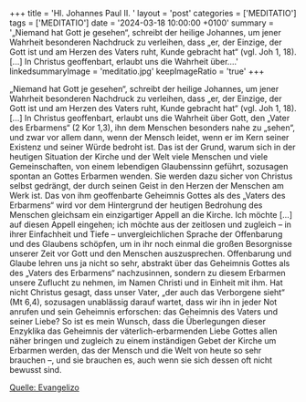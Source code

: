 +++
title = 'Hl. Johannes Paul II.  '
layout = 'post'
categories = ['MEDITATIO']
tags = ['MEDITATIO']
date = '2024-03-18 10:00:00 +0100'
summary = '„Niemand hat Gott je gesehen“, schreibt der heilige Johannes, um jener Wahrheit besonderen Nachdruck zu verleihen, dass „er, der Einzige, der Gott ist und am Herzen des Vaters ruht, Kunde gebracht hat“ (vgl. Joh 1, 18). [...] In Christus geoffenbart, erlaubt uns die Wahrheit über....'
linkedsummaryImage = 'meditatio.jpg'
keepImageRatio = 'true'
+++

„Niemand hat Gott je gesehen“, schreibt der heilige Johannes, um jener Wahrheit besonderen Nachdruck zu verleihen, dass „er, der Einzige, der Gott ist und am Herzen des Vaters ruht, Kunde gebracht hat“ (vgl. Joh 1, 18). [...] In Christus geoffenbart, erlaubt uns die Wahrheit über Gott, den „Vater des Erbarmens“ (2 Kor 1,3), ihn dem Menschen besonders nahe zu „sehen“, und zwar vor allem dann, wenn der Mensch leidet, wenn er im Kern seiner Existenz und seiner Würde bedroht ist.<!--more--> Das ist der Grund, warum sich in der heutigen Situation der Kirche und der Welt viele Menschen und viele Gemeinschaften, von einem lebendigen Glaubenssinn geführt, sozusagen spontan an Gottes Erbarmen wenden. Sie werden dazu sicher von Christus selbst gedrängt, der durch seinen Geist in den Herzen der Menschen am Werk ist. Das von ihm geoffenbarte Geheimnis Gottes als des „Vaters des Erbarmens“ wird vor dem Hintergrund der heutigen Bedrohung des Menschen gleichsam ein einzigartiger Appell an die Kirche.
Ich möchte [...] auf diesen Appell eingehen; ich möchte aus der zeitlosen und zugleich – in ihrer Einfachheit und Tiefe – unvergleichlichen Sprache der Offenbarung und des Glaubens schöpfen, um in ihr noch einmal die großen Besorgnisse unserer Zeit vor Gott und den Menschen auszusprechen. Offenbarung und Glaube lehren uns ja nicht so sehr, abstrakt über das Geheimnis Gottes als des „Vaters des Erbarmens“ nachzusinnen, sondern zu diesem Erbarmen unsere Zuflucht zu nehmen, im Namen Christi und in Einheit mit ihm. Hat nicht Christus gesagt, dass unser Vater, „der auch das Verborgene sieht“ (Mt 6,4), sozusagen unablässig darauf wartet, dass wir ihn in jeder Not anrufen und sein Geheimnis erforschen: das Geheimnis des Vaters und seiner Liebe? So ist es mein Wunsch, dass die Überlegungen dieser Enzyklika das Geheimnis der väterlich-erbarmenden Liebe Gottes allen näher bringen und zugleich zu einem inständigen Gebet der Kirche um Erbarmen werden, das der Mensch und die Welt von heute so sehr brauchen –, und sie brauchen es, auch wenn sie sich dessen oft nicht bewusst sind.



[Quelle: Evangelizo](https://evangeliumtagfuertag.org/DE/gospel)
